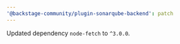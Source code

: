 ```yaml
---
'@backstage-community/plugin-sonarqube-backend': patch
---
```


Updated dependency `node-fetch` to `^3.0.0`.
